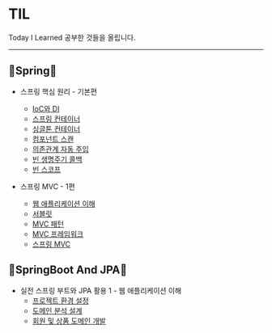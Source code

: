 # TIL
Today I Learned
공부한 것들을 올립니다.

***

## 🌱Spring🌱
* 스프링 핵심 원리 - 기본편
    - [IoC와 DI](https://github.com/201910086/TIL/blob/main/Spring/IoC%20and%20DI.md)
    - [스프링 컨테이너](https://github.com/201910086/TIL/blob/main/Spring/SpringContainer.md)
    - [싱글톤 컨테이너](https://github.com/201910086/TIL/blob/main/Spring/SingletonContainer.md)
    - [컴포넌트 스캔](https://github.com/201910086/TIL/blob/main/Spring/ComponentScan.md)
    - [의존관계 자동 주입](https://github.com/201910086/TIL/blob/main/Spring/autoDI.md)
    - [빈 생명주기 콜백](https://github.com/201910086/TIL/blob/main/Spring/BeanLifecycleCallback.md)
    - [빈 스코프](https://github.com/201910086/TIL/blob/main/Spring/BeanScope.md)

* 스프링 MVC - 1편
    - [웹 애플리케이션 이해](https://github.com/201910086/TIL/blob/main/Spring/WebApplication%20understanding.md)
    - [서블릿](https://github.com/201910086/TIL/blob/main/Spring/Servlet.md)
    - [MVC 패턴](https://github.com/201910086/TIL/blob/main/Spring/MVCPattern.md)
    - [MVC 프레임워크](https://github.com/201910086/TIL/blob/main/Spring/MVCFramework.md)
    - [스프링 MVC](https://github.com/201910086/TIL/blob/main/Spring/SpringMVC.md)


## 🌱SpringBoot And JPA🌱
* 실전 스프링 부트와 JPA 활용 1 - 웹 애플리케이션 이해
    - [프로젝트 환경 설정](https://github.com/201910086/TIL/blob/main/SpringBoot%20and%20JPA/%ED%94%84%EB%A1%9C%EC%A0%9D%ED%8A%B8%20%ED%99%98%EA%B2%BD%EC%84%A4%EC%A0%95.md)
    - [도메인 분석 설계](https://github.com/201910086/TIL/blob/main/SpringBoot%20and%20JPA/%EB%8F%84%EB%A9%94%EC%9D%B8%20%EB%B6%84%EC%84%9D%20%EC%84%A4%EA%B3%84.md)
    - [회원 및 상품 도메인 개발](https://github.com/201910086/TIL/blob/main/SpringBoot%20and%20JPA/%ED%9A%8C%EC%9B%90%20%EB%B0%8F%20%EC%83%81%ED%92%88%20%EB%8F%84%EB%A9%94%EC%9D%B8%20%EA%B0%9C%EB%B0%9C.md)